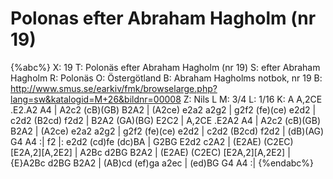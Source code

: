 # Polonas efter Abraham Hagholm (nr 19)

{%abc%}
X: 19
T: Polonäs efter Abraham Hagholm (nr 19)
S: efter Abraham Hagholm
R: Polonäs
O: Östergötland
B: Abraham Hagholms notbok, nr 19
B: http://www.smus.se/earkiv/fmk/browselarge.php?lang=sw&katalogid=M+26&bildnr=00008
Z: Nils L
M: 3/4
L: 1/16
K: A
A,2CE .E2.A2 A4 | A2c2 (cB)(GB) B2A2 | (A2ce) e2a2 a2g2 | g2f2 (fe)(ce) e2d2 | c2d2 (B2cd) f2d2 | B2A2 (GA)(BG) E2C2 | 
A,2CE .E2A2  A4 | A2c2 (cB)(GB) B2A2 | (A2ce) e2a2 a2g2 | g2f2 (fe)(ce) e2d2 | c2d2 (B2cd) f2d2 | (dB)(AG) G4 A4 :|
f2 |: e2d2 (cd)fe (dc)BA | G2BG E2d2 c2A2 | (E2AE) (C2EC) [E2A,2][A,2E2] | A2Bc d2BG B2A2 |
      (E2AE) (C2EC) [E2A,2][A,2E2] | {E}A2Bc d2BG B2A2 | (AB)cd (ef)ga a2ec | (ed)BG G4 A4 :|
{%endabc%}
